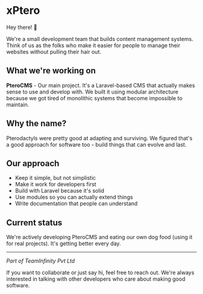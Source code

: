 # xPtero

Hey there! 👋

We're a small development team that builds content management systems. Think of us as the folks who make it easier for people to manage their websites without pulling their hair out.

## What we're working on

**PteroCMS** - Our main project. It's a Laravel-based CMS that actually makes sense to use and develop with. We built it using modular architecture because we got tired of monolithic systems that become impossible to maintain.

## Why the name?

Pterodactyls were pretty good at adapting and surviving. We figured that's a good approach for software too - build things that can evolve and last.

## Our approach

- Keep it simple, but not simplistic
- Make it work for developers first
- Build with Laravel because it's solid
- Use modules so you can actually extend things
- Write documentation that people can understand

## Current status

We're actively developing PteroCMS and eating our own dog food (using it for real projects). It's getting better every day.

---

*Part of TeamInfinity Pvt Ltd*

If you want to collaborate or just say hi, feel free to reach out. We're always interested in talking with other developers who care about making good software.

